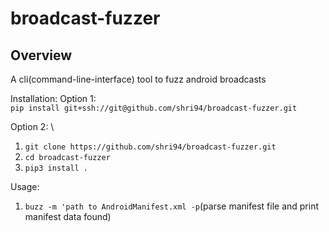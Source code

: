 broadcast-fuzzer
==================

Overview
----------- 
A cli(command-line-interface) tool to fuzz android broadcasts

Installation:
Option 1: \
`pip install git+ssh://git@github.com/shri94/broadcast-fuzzer.git`

Option 2: \
1. `git clone https://github.com/shri94/broadcast-fuzzer.git`
2. `cd broadcast-fuzzer`
4. `pip3 install .`

Usage:
1. `buzz -m 'path to AndroidManifest.xml -p`(parse manifest file and print manifest data found)